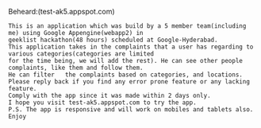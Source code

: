 Beheard:(test-ak5.appspot.com)

	This is an application which was build by a 5 member team(including me) using Google Appengine(webapp2) in  
	geeklist hackathon(48 hours) scheduled at Google-Hyderabad.
	This application takes in the complaints that a user has regarding to various categories(categories are limited  
	for the time being, we will add the rest). He can see other people complaints, like them and follow them.  
	He can filter   the complaints based on categories, and locations.  
	Please reply back if you find any error prone feature or any lacking feature.  
	Comply with the app since it was made within 2 days only.  
	I hope you visit test-ak5.appspot.com to try the app.  
	P.S. The app is responsive and will work on mobiles and tablets also. Enjoy  
